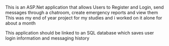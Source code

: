 This is an ASP.Net application that allows Users to Register and Login, send messages through a chatroom, create emergency reports and view them
This was my end of year project for my studies and i worked on it alone for about a month

This application should be linked to an SQL database which saves user login information and messaging history
